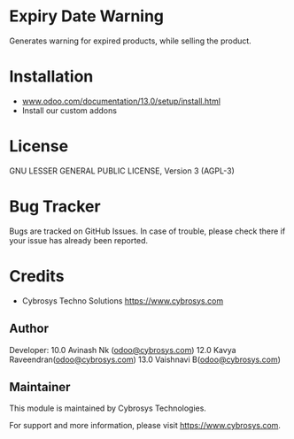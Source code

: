 Expiry Date Warning 
=========================

Generates warning for expired products, while selling the product.


Installation
============
- www.odoo.com/documentation/13.0/setup/install.html
- Install our custom addons

License
=======

GNU LESSER GENERAL PUBLIC LICENSE, Version 3  (AGPL-3) 

Bug Tracker
===========
Bugs are tracked on GitHub Issues. In case of trouble, please check there if your issue has already been reported.

Credits
=======
* Cybrosys Techno Solutions <https://www.cybrosys.com>

Author
------

Developer: 10.0  Avinash Nk (odoo@cybrosys.com)
	   12.0  Kavya Raveendran(odoo@cybrosys.com)
	   13.0	 Vaishnavi B(odoo@cybrosys.com)
 
Maintainer
----------

This module is maintained by Cybrosys Technologies.

For support and more information, please visit https://www.cybrosys.com.

